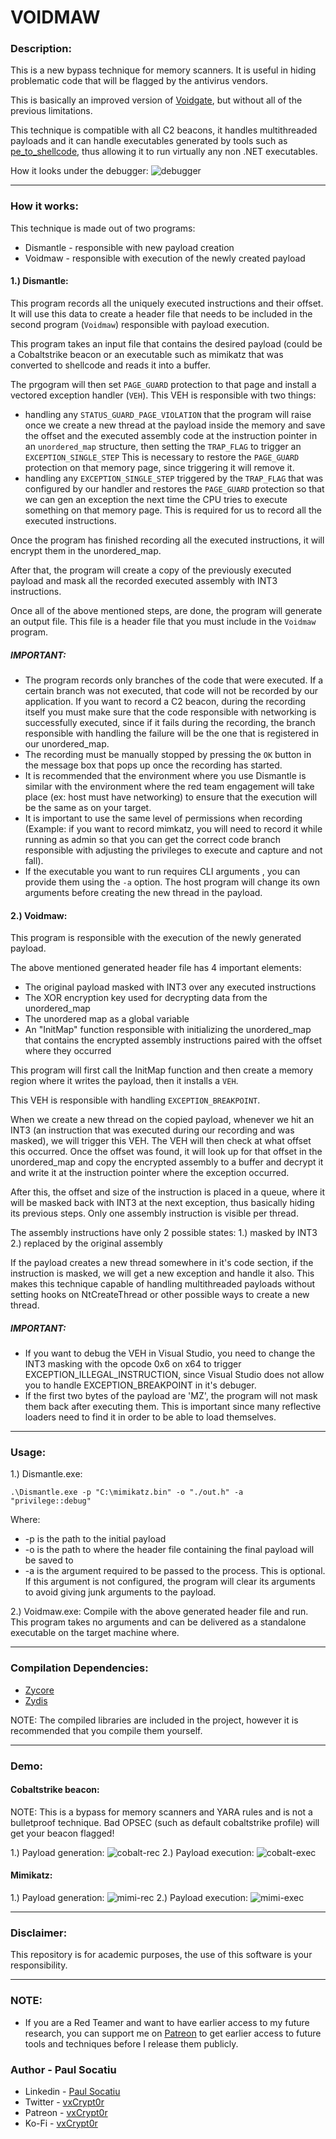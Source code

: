 # VOIDMAW
### Description:
This is a new bypass technique for memory scanners. It is useful in hiding problematic code that will be flagged by the antivirus vendors. 

This is basically an improved version of [Voidgate](https://github.com/vxCrypt0r/Voidgate), but without all of the previous limitations.

This technique is compatible with all C2 beacons, it handles multithreaded payloads and it can handle executables generated by tools such as [pe_to_shellcode](https://github.com/hasherezade/pe_to_shellcode), thus allowing it to run virtually any non .NET executables.

How it looks under the debugger:
![debugger](https://github.com/vxCrypt0r/Voidmaw/blob/master/gifs/debugger.gif)
____
### How it works:

This technique is made out of two programs:
* Dismantle - responsible with new payload creation
* Voidmaw - responsible with execution of the newly created payload

#### 1.) Dismantle:
This program records all the uniquely executed instructions and their offset. It will use this data to create a header file that needs to be included in the second program (`Voidmaw`) responsible with payload execution.  

This program takes an input file that contains the desired payload (could be a Cobaltstrike beacon or an executable such as mimikatz that was converted to shellcode and reads it into a buffer. 

The prgogram will then set `PAGE_GUARD` protection to that page and install a  vectored exception handler (`VEH`). This VEH is responsible with two things:
* handling any `STATUS_GUARD_PAGE_VIOLATION` that the program will raise once we create a new thread at the payload inside the memory and save the offset and the executed assembly code at the instruction pointer in an `unordered_map` structure, then setting the `TRAP_FLAG` to trigger an `EXCEPTION_SINGLE_STEP` This is necessary to restore the `PAGE_GUARD` protection on that memory page, since triggering it will remove it.
* handling any `EXCEPTION_SINGLE_STEP` triggered by the `TRAP_FLAG` that was configured by our handler and restores the `PAGE_GUARD` protection so that we can gen an exception the next time the CPU tries to execute something on that memory page. This is required for us to record all the executed instructions.

Once the program has finished recording all the executed instructions, it will encrypt them in the unordered_map.

After that, the program will create a copy of the previously executed payload and mask all the recorded executed assembly with INT3 instructions.

 Once all of the above mentioned steps, are done, the program will generate an output file. This file is a header file that you must include in the `Voidmaw` program.


##### IMPORTANT:
* The program records only branches of the code that were executed. If a certain branch was not executed, that code will not be recorded by our application. If you want to record a C2 beacon, during the recording itself you must make sure that the code responsible with networking is successfully executed, since if it fails during the recording, the branch responsible with handling the failure will be the one that is registered in our unordered_map.
* The recording must be manually stopped by pressing the `OK` button in the message box that pops up once the recording has started.
* It is recommended that the environment where you use Dismantle is similar with the environment where the red team engagement will take place (ex: host must have networking) to ensure that the execution will be the same as on your target.
* It is important to use the same level of permissions when recording (Example: if you want to record mimkatz, you will need to record it while running as admin so that you can get the correct code branch responsible with adjusting the privileges to execute and capture and not fall).
* If the executable you want to run requires CLI arguments , you can provide them using the `-a` option. The host program will change its own arguments before creating the new thread in the payload.



#### 2.) Voidmaw:
This program is responsible with the execution of the newly generated payload. 

The above mentioned generated header file has 4 important elements:
 * The original payload masked with INT3 over any executed instructions
 * The XOR encryption key used for decrypting data from the unordered_map
 * The unordered map as a global variable
 * An "InitMap" function responsible with initializing the unordered_map that contains the encrypted assembly instructions paired with the offset where they occurred

This program will first call the InitMap function and then create a memory region where it writes the payload, then it installs a `VEH`. 

This VEH is responsible with handling `EXCEPTION_BREAKPOINT`. 

When we create a new thread on the copied payload, whenever we hit an INT3 (an instruction that was executed during our recording and was masked), we will trigger this VEH. The VEH will then check at what offset this occurred. Once the offset was found, it will look up for that offset in the unordered_map and copy the encrypted assembly to a buffer and decrypt it and write it at the instruction pointer where the exception occurred.

After this, the offset and size of the instruction is placed in a queue, where it will be masked back with INT3 at the next exception, thus basically hiding its previous steps. Only one assembly instruction is visible per thread.

The assembly instructions have only 2 possible states:
1.) masked by INT3
2.) replaced by the original assembly

If the payload creates a new thread somewhere in it's code section, if the instruction is masked, we will get a new exception and handle it also. This makes this technique capable of handling multithreaded payloads without setting hooks on NtCreateThread or other possible ways to create a new thread.

##### IMPORTANT:
* If you want to debug the VEH in Visual Studio, you need to change the INT3 masking with the opcode 0x6 on x64 to trigger EXCEPTION_ILLEGAL_INSTRUCTION, since Visual Studio does not allow you to handle EXCEPTION_BREAKPOINT in it's debuger.
* If the first two bytes of the payload are 'MZ', the program will not mask them back after executing them. This is important since many reflective loaders need to find it in order to be able to load themselves.

____
### Usage:
1.) Dismantle.exe:

```
.\Dismantle.exe -p "C:\mimikatz.bin" -o "./out.h" -a "privilege::debug"
```
Where:
 * -p is the path to the initial payload
 * -o is the path to where the header file containing the final payload will be saved to
 * -a is the argument required to be passed to the process. This is optional. If this argument is not configured, the program will clear its arguments to avoid giving junk arguments to the payload.

2.) Voidmaw.exe:
 Compile with the above generated header file and run. This program takes no arguments and can be delivered as a standalone executable on the target machine where.

____
### Compilation Dependencies:
* [Zycore](https://github.com/zyantific/zycore-c)
* [Zydis](https://github.com/zyantific/zydis)

NOTE: The compiled libraries are included in the project, however it is recommended that you compile them yourself.
____
### Demo:

#### Cobaltstrike beacon:

NOTE: This is a bypass for memory scanners and YARA rules and is not a bulletproof technique. Bad OPSEC (such as default cobaltstrike profile) will get your beacon flagged!

1.) Payload generation:
![cobalt-rec](https://github.com/vxCrypt0r/Voidmaw/blob/master/gifs/cobalt-rec.gif)
2.) Payload execution:
![cobalt-exec](https://github.com/vxCrypt0r/Voidmaw/blob/master/gifs/cobalt-exec.gif)

#### Mimikatz:
1.) Payload generation:
![mimi-rec](https://github.com/vxCrypt0r/Voidmaw/blob/master/gifs/mimi-rec.gif)
2.) Payload execution:
![mimi-exec](https://github.com/vxCrypt0r/Voidmaw/blob/master/gifs/mimi-exec.gif)

____
### Disclaimer:
This repository is for academic purposes, the use of this software is your responsibility.
____
### NOTE:
 * If you are a Red Teamer and want to have earlier access to my future research, you can support me on [Patreon](https://patreon.com/vxCrypt0r) to get earlier access to future tools and techniques before I release them publicly.

### Author - Paul Socatiu
 * Linkedin - [Paul Socatiu](https://ro.linkedin.com/in/paul-%C8%99oca%C8%9Biu-68b566210?trk=people-guest_people_search-card)
 * Twitter  - [vxCrypt0r](https://x.com/vxCrypt0r)
 * Patreon - [vxCrypt0r](https://patreon.com/vxCrypt0r)
 * Ko-Fi - [vxCrypt0r](https://ko-fi.com/vxcrypt0r)


